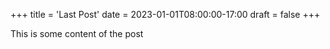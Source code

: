 +++
title = 'Last Post'
date = 2023-01-01T08:00:00-17:00
draft = false
+++

This is some content of the post